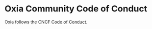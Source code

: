 # Oxia Community Code of Conduct

Oxia follows the [CNCF Code of Conduct](https://github.com/cncf/foundation/blob/main/code-of-conduct.md).